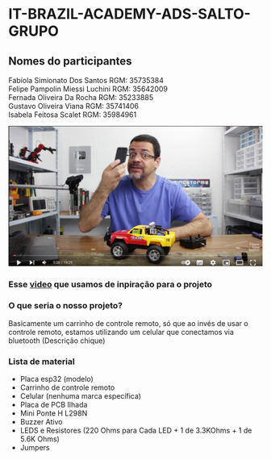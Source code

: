 # IT-BRAZIL-ACADEMY-ADS-SALTO-GRUPO

## Nomes do participantes

Fabíola Simionato Dos Santos RGM: 35735384  
Felipe Pampolin Miessi Luchini RGM: 35642009  
Fernada Oliveira Da Rocha RGM: 35233885  
Gustavo Oliveira Viana RGM: 35741406  
Isabela Feitosa Scalet RGM: 35984961   

<!-- imagem para mostrar a base do projeto  -->
 ![Imagem de projeto base](assetsREADME/printVideo.png)

### Esse [video](https://www.youtube.com/watch?v=WWSqJVakfVY) que usamos de inpiração para o projeto 

### O que seria o nosso projeto?

Basicamente um carrinho de controle remoto, só que ao invés de usar o controle remoto, estamos utilizando um celular que conectamos via bluetooth
(Descrição chique)

### Lista de material 
- Placa esp32 (modelo)
- Carrinho de controle remoto 
- Celular (nenhuma marca específica)
- Placa de PCB Ilhada
- Mini Ponte H L298N
- Buzzer Ativo
- LEDS e Resistores (220 Ohms para Cada LED + 1 de 3.3KOhms + 1 de 5.6K Ohms)
- Jumpers
